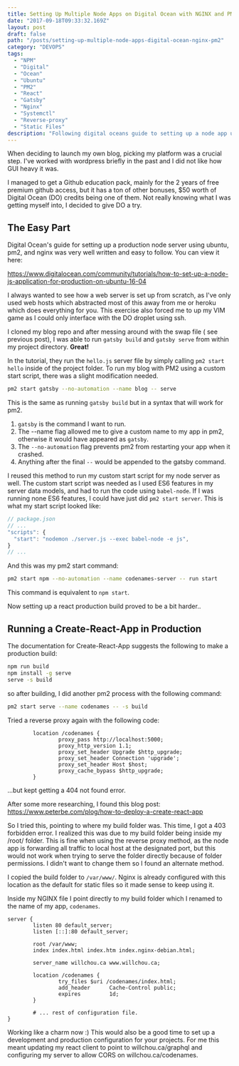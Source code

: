 ```yaml
---
title: Setting Up Multiple Node Apps on Digital Ocean with NGINX and PM2
date: "2017-09-18T09:33:32.169Z"
layout: post
draft: false
path: "/posts/setting-up-multiple-node-apps-digital-ocean-nginx-pm2"
category: "DEVOPS"
tags:
  - "NPM"
  - "Digital"
  - "Ocean"
  - "Ubuntu"
  - "PM2"
  - "React"
  - "Gatsby"
  - "Nginx"
  - "Systemctl"
  - "Reverse-proxy"
  - "Static Files"
description: "Following digital oceans guide to setting up a node app using ubuntu, nginx and pm2 was straightforward enough for simple node apps. After successfully deploying my gatsby blog and my express/GraphQL server, I spent a few hours banging my head on how to get my react production build to not show 404s or 403s."
---
```


When deciding to launch my own blog, picking my platform was a crucial step. I've worked with wordpress briefly in the past and I did not like how GUI heavy it was.

I managed to get a Github education pack, mainly for the 2 years of free premium github access, but it has a ton of other bonuses, $50 worth of Digital Ocean (DO) credits being one of them. Not really knowing what I was getting myself into, I decided to give DO a try.

## The Easy Part

Digital Ocean's guide for setting up a production node server using ubuntu, pm2, and nginx was very well written and easy to follow. You can view it here:

https://www.digitalocean.com/community/tutorials/how-to-set-up-a-node-js-application-for-production-on-ubuntu-16-04

I always wanted to see how a web server is set up from scratch, as I've only used web hosts which abstracted most of this away from me or heroku which does everything for you. This exercise also forced me to up my VIM game as I could only interface with the DO droplet using ssh. 

I cloned my blog repo and after messing around with the swap file ( see previous post), I was able to run `gatsby build` and `gatsby serve` from within my project directory. **Great!**

In the tutorial, they run the `hello.js` server file by simply calling `pm2 start hello` inside of the project folder. To run my blog with PM2 using a custom start script, there was a slight modification needed.

~~~bash
pm2 start gatsby --no-automation --name blog -- serve
~~~

This is the same as running `gatsby build` but in a syntax that will work for pm2.

1. `gatsby` is the command I want to run. 
2. The --name flag allowed me to give a custom name to my app in pm2, otherwise it would have appeared as `gatsby`. 
3. The `--no-automation` flag prevents pm2 from restarting your app when it crashed. 
4. Anything after the final `--` would be appended to the gatsby command.

I reused this method to run my custom start script for my node server as well. The custom start script was needed as I used ES6 features in my server data models, and had to run the code using `babel-node`. If I was running none ES6 features, I could have just did `pm2 start server`. This is what my start script looked like:

~~~javascript
// package.json
// ...
"scripts": {
  "start": "nodemon ./server.js --exec babel-node -e js",
}
// ...
~~~

And this was my pm2 start command:

~~~bash
pm2 start npm --no-automation --name codenames-server -- run start
~~~

This command is equivalent to `npm start`.

Now setting up a react production build proved to be a bit harder..

## Running a Create-React-App in Production

The documentation for Create-React-App suggests the following to make a production build:

~~~bash
npm run build
npm install -g serve
serve -s build
~~~

so after building, I did another pm2 process with the following command:

~~~bash
pm2 start serve --name codenames -- -s build
~~~

Tried a reverse proxy again with the following code:
~~~nginx
        location /codenames {
                proxy_pass http://localhost:5000;
                proxy_http_version 1.1;
                proxy_set_header Upgrade $http_upgrade;
                proxy_set_header Connection 'upgrade';
                proxy_set_header Host $host;
                proxy_cache_bypass $http_upgrade;
        }

~~~

...but kept getting a 404 not found error.

After some more researching, I found this blog post:
https://www.peterbe.com/plog/how-to-deploy-a-create-react-app

So I tried this, pointing to where my build folder was. This time, I got a 403 forbidden error. I realized this was due to my build folder being inside my /root/ folder. This is fine when using the reverse proxy method, as the node app is forwarding all traffic to local host at the designated port, but this would not work when trying to serve the folder directly because of folder permissions. I didn't want to change them so I found an alternate method.

I copied the build folder to `/var/www/`. Nginx is already configured with this location as the default for static files so it made sense to keep using it.

Inside my NGINX file I point directly to my build folder which I renamed to the name of my app, `codenames`.

~~~nginx
server {
        listen 80 default_server;
        listen [::]:80 default_server;

        root /var/www;
        index index.html index.htm index.nginx-debian.html;

        server_name willchou.ca www.willchou.ca;

        location /codenames {
                try_files $uri /codenames/index.html;
                add_header      Cache-Control public;
                expires         1d;
        }

        # ... rest of configuration file.
}
~~~

Working like a charm now :) This would also be a good time to set up a development and production configuration for your projects. For me this meant updating my react client to point to willchou.ca/graphql and configuring my server to allow CORS on willchou.ca/codenames.
